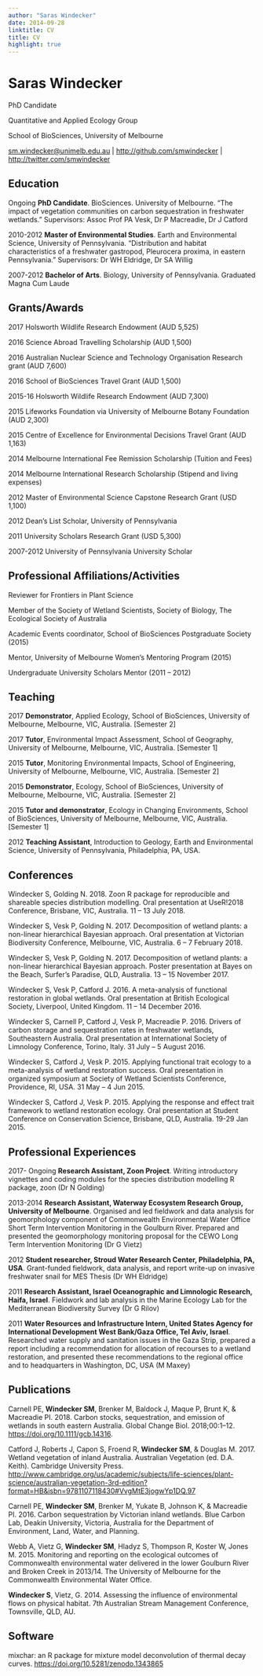 ```yaml
---
author: "Saras Windecker"
date: 2014-09-28
linktitle: CV
title: CV
highlight: true
---
```


# Saras Windecker

PhD Candidate

Quantitative and Applied Ecology Group

School of BioSciences, University of Melbourne

<sm.windecker@unimelb.edu.au> | <http://github.com/smwindecker> | <http://twitter.com/smwindecker>

## Education

Ongoing **PhD Candidate**. BioSciences. University of Melbourne. “The impact of vegetation communities on carbon sequestration in freshwater wetlands.” Supervisors: Assoc Prof PA Vesk, Dr P Macreadie, Dr J Catford

2010-2012 **Master of Environmental Studies**. Earth and Environmental Science, University of Pennsylvania. “Distribution and habitat characteristics of a freshwater gastropod, Pleurocera proxima, in eastern Pennsylvania.” Supervisors: Dr WH Eldridge, Dr SA Willig

2007-2012 **Bachelor of Arts**. Biology, University of Pennsylvania. Graduated Magna Cum Laude

## Grants/Awards

2017	Holsworth Wildlife Research Endowment (AUD 5,525)

2016	Science Abroad Travelling Scholarship (AUD 1,500)

2016	Australian Nuclear Science and Technology Organisation Research grant (AUD 7,600)

2016	School of BioSciences Travel Grant (AUD 1,500)

2015-16	Holsworth Wildlife Research Endowment (AUD 7,300)

2015	Lifeworks Foundation via University of Melbourne Botany Foundation (AUD 2,300)

2015	Centre of Excellence for Environmental Decisions Travel Grant (AUD 1,163)

2014 	Melbourne International Fee Remission Scholarship (Tuition and Fees)

2014	Melbourne International Research Scholarship (Stipend and living expenses)

2012	Master of Environmental Science Capstone Research Grant (USD 1,100)

2012	Dean’s List Scholar, University of Pennsylvania

2011 	University Scholars Research Grant (USD 5,300)

2007-2012	University of Pennsylvania University Scholar

## Professional Affiliations/Activities

Reviewer for Frontiers in Plant Science

Member of the Society of Wetland Scientists, Society of Biology, The Ecological Society of Australia

Academic Events coordinator, School of BioSciences Postgraduate Society (2015)

Mentor, University of Melbourne Women’s Mentoring Program (2015)

Undergraduate University Scholars Mentor (2011 – 2012)

## Teaching

2017	**Demonstrator**, Applied Ecology, School of BioSciences, University of Melbourne, Melbourne, VIC, Australia. [Semester 2]

2017	**Tutor**, Environmental Impact Assessment, School of Geography, University of Melbourne, Melbourne, VIC, Australia. [Semester 1]

2015	**Tutor**, Monitoring Environmental Impacts, School of Engineering, University of Melbourne, Melbourne, VIC, Australia. [Semester 2]

2015	**Demonstrator**, Ecology, School of BioSciences, University of Melbourne, Melbourne, VIC, Australia. [Semester 2]

2015	**Tutor and demonstrator**, Ecology in Changing Environments, School of BioSciences, University of Melbourne, Melbourne, VIC, Australia. [Semester 1]

2012 	**Teaching Assistant**, Introduction to Geology, Earth and Environmental Science, University of Pennsylvania, Philadelphia, PA, USA. 

## Conferences

Windecker S, Golding N. 2018. Zoon R package for reproducible and shareable species distribution modelling. Oral presentation at UseR!2018 Conference, Brisbane, VIC, Australia. 11 – 13 July 2018.

Windecker S, Vesk P, Golding N. 2017. Decomposition of wetland plants: a non-linear hierarchical Bayesian approach. Oral presentation at Victorian Biodiversity Conference, Melbourne, VIC, Australia. 6 – 7 February 2018.

Windecker S, Vesk P, Golding N. 2017. Decomposition of wetland plants: a non-linear hierarchical Bayesian approach. Poster presentation at Bayes on the Beach, Surfer’s Paradise, QLD, Australia. 13 – 15 November 2017.

Windecker S, Vesk P, Catford J. 2016. A meta-analysis of functional restoration in global wetlands. Oral presentation at British Ecological Society, Liverpool, United Kingdom. 11 – 14 December 2016.

Windecker S, Carnell P, Catford J, Vesk P, Macreadie P. 2016. Drivers of carbon storage and sequestration rates in freshwater wetlands, Southeastern Australia. Oral presentation at International Society of Limnology Conference, Torino, Italy. 31 July – 5 August 2016.

Windecker S, Catford J, Vesk P. 2015. Applying functional trait ecology to a meta-analysis of wetland restoration success. Oral presentation in organized symposium at Society of Wetland Scientists Conference, Providence, RI, USA. 31 May – 4 Jun 2015.

Windecker S, Catford J, Vesk P. 2015. Applying the response and effect trait framework to wetland restoration ecology. Oral presentation at Student Conference on Conservation Science, Brisbane, QLD, Australia. 19-29 Jan 2015. 

## Professional Experiences

2017- Ongoing 	**Research Assistant, Zoon Project**. Writing introductory vignettes and coding modules for the species distribution modelling R package, zoon (Dr N Golding)

2013-2014	**Research Assistant, Waterway Ecosystem Research Group, University of Melbourne**. Organised and led fieldwork and data analysis for geomorphology component of Commonwealth Environmental Water Office Short Term Intervention Monitoring in the Goulburn River. Prepared and presented the geomorphology monitoring proposal for the CEWO Long Term Intervention Monitoring (Dr G Vietz)

2012	**Student researcher, Stroud Water Research Center, Philadelphia, PA, USA**. Grant-funded fieldwork, data analysis, and report write-up on invasive freshwater snail for MES Thesis (Dr WH Eldridge) 

2011	**Research Assistant, Israel Oceanographic and Limnologic Research, Haifa, Israel**. Fieldwork and lab analysis in the Marine Ecology Lab for the Mediterranean Biodiversity Survey (Dr G Rilov)

2011	**Water Resources and Infrastructure Intern, United States Agency for International Development West Bank/Gaza Office, Tel Aviv, Israel**. Researched water supply and sanitation issues in the Gaza Strip, prepared a report including a recommendation for allocation of recourses to a wetland restoration, and presented these recommendations to the regional office and to headquarters in Washington, DC, USA (M Maxey)	

## Publications

Carnell PE, **Windecker SM**, Brenker M, Baldock J, Maque P, Brunt K, & Macreadie PI. 2018. Carbon stocks, sequestration, and emission of wetlands in south eastern Australia. Global Change Biol. 2018;00:1–12. <https://doi.org/10.1111/gcb.14316>.

Catford J, Roberts J, Capon S, Froend R, **Windecker SM**, & Douglas M. 2017. Wetland vegetation of inland Australia. Australian Vegetation (ed. D.A. Keith). Cambridge University Press. <http://www.cambridge.org/us/academic/subjects/life-sciences/plant-science/australian-vegetation-3rd-edition?format=HB&isbn=9781107118430#VvgMtE3jogwYp1DQ.97>

Carnell PE, **Windecker SM**, Brenker M, Yukate B, Johnson K, & Macreadie PI. 2016. Carbon sequestration by Victorian inland wetlands. Blue Carbon Lab, Deakin University, Victoria, Australia for the Department of Environment, Land, Water, and Planning.

Webb A, Vietz G, **Windecker SM**, Hladyz S, Thompson R, Koster W, Jones M. 2015. Monitoring and reporting on the ecological outcomes of Commonwealth environmental water delivered in the lower Goulburn River and Broken Creek in 2013/14. The University of Melbourne for the Commonwealth Environmental Water Office. 

**Windecker S**, Vietz, G. 2014. Assessing the influence of environmental flows on physical habitat. 7th Australian Stream Management Conference, Townsville, QLD, AU.

## Software

mixchar: an R package for mixture model deconvolution of thermal decay curves. <https://doi.org/10.5281/zenodo.1343865>
